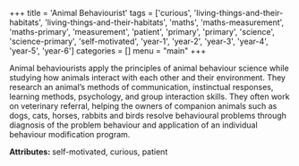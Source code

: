 +++
title = 'Animal Behaviourist'
tags = ['curious', 'living-things-and-their-habitats', 'living-things-and-their-habitats', 'maths', 'maths-measurement', 'maths-primary', 'measurement', 'patient', 'primary', 'primary', 'science', 'science-primary', 'self-motivated', 'year-1', 'year-2', 'year-3', 'year-4', 'year-5', 'year-6']
categories = []
menu = "main"
+++

Animal behaviourists apply the principles of animal behaviour science while studying how animals interact with each other and their environment. They research an animal’s methods of communication, instinctual responses, learning methods, psychology, and group interaction skills. They often work on veterinary referral, helping the owners of companion animals such as dogs, cats, horses, rabbits and birds resolve behavioural problems through diagnosis of the problem behaviour and application of an individual behaviour modification program.

<strong>Attributes: </strong>self-motivated, curious, patient

